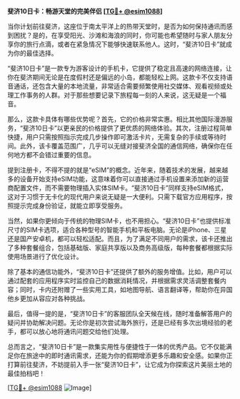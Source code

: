 **斐济10日卡：畅游天堂的完美伴侣 [[TG💪+ @esim1088](https://t.me/s/esim1088)]**

当你计划前往斐济，这座位于南太平洋上的热带天堂时，是否为如何保持通讯而感到困扰？是的，在享受阳光、沙滩和海浪的同时，你可能也希望随时与家人朋友分享你的旅行点滴，或者在紧急情况下能够快速联系他人。这时，“斐济10日卡”就成为你的最佳选择。

“斐济10日卡”是一款专为游客设计的手机卡，它提供了稳定且高速的网络连接，让你在斐济期间无论是在度假村还是偏远的小岛，都能轻松上网。这款卡不仅支持语音通话，还包含大量的本地流量，非常适合需要频繁使用社交媒体、观看视频或处理工作事务的人群。对于那些想要记录下旅程每一刻的人来说，这无疑是一个福音。

那么，这款卡具体有哪些优势呢？首先，它的价格非常实惠。相比其他国际漫游服务，“斐济10日卡”以更亲民的价格提供了更优质的网络体验。其次，注册过程简单快捷，用户只需按照指示完成几步操作即可激活卡片，无需复杂的手续或等待时间。此外，该卡覆盖范围广，几乎可以无缝对接斐济全国的通信网络，确保你在任何地方都不会错过重要的信息。

提到注册卡，不得不提的就是“eSIM”的概念。近年来，随着技术的发展，越来越多的设备开始支持eSIM功能，这意味着你可以直接通过手机设置来添加新的运营商配置文件，而不需要物理插入实体SIM卡。“斐济10日卡”同样支持eSIM格式，这对于习惯于无卡化的现代用户来说无疑是一大便利。只需下载官方应用程序，按照提示完成身份验证，就能立即享受服务。

当然，如果你更倾向于传统的物理SIM卡，也不用担心。“斐济10日卡”也提供标准尺寸的SIM卡选项，适合各种型号的智能手机和平板电脑。无论是iPhone、三星还是国产安卓机，都可以轻松适配。而且，为了满足不同用户的需求，该卡还推出了多种套餐组合，包括基础版、家庭共享版以及商务高级版，每种套餐都根据实际使用场景进行了优化设计。

除了基本的通信功能外，“斐济10日卡”还提供了额外的服务增值。比如，用户可以通过配套的应用程序实时监控自己的数据消耗情况，并根据需求灵活调整套餐内容；同时，卡内还附赠了一些实用工具，如地图导航、语言翻译等，帮助你在异国他乡更加从容应对各种挑战。

最后，值得一提的是，“斐济10日卡”的客服团队全天候在线，随时准备解答用户的疑问并协助解决问题。无论你是初次尝试海外旅行，还是已经有多次出境经验的老手，都可以放心地将通讯问题交给他们处理。

总而言之，“斐济10日卡”是一款集实用性与便捷性于一体的优秀产品。它不仅能满足你在旅途中的即时通讯需求，还能为你的假期增添更多乐趣和安全感。如果你正打算前往斐济，不妨提前入手一张“斐济10日卡”，让它成为你探索这片美丽土地的最佳拍档吧！

[[TG💪+ @esim1088](https://t.me/s/esim1088) ![Image](https://i.postimg.cc/4NQfJmqS/Snipaste-2025-05-13-00-14-12.png)]